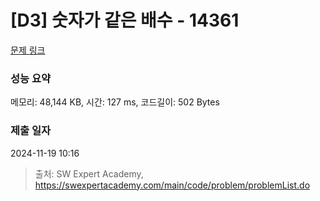 # [D3] 숫자가 같은 배수 - 14361 

[문제 링크](https://swexpertacademy.com/main/code/problem/problemDetail.do?contestProbId=AYCnY9Kqu6YDFARx) 

### 성능 요약

메모리: 48,144 KB, 시간: 127 ms, 코드길이: 502 Bytes

### 제출 일자

2024-11-19 10:16



> 출처: SW Expert Academy, https://swexpertacademy.com/main/code/problem/problemList.do